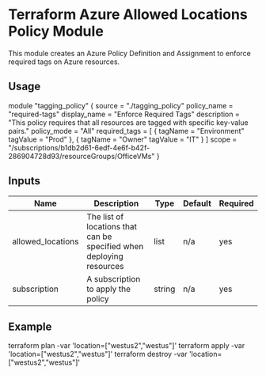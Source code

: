 # Terraform Azure Allowed Locations Policy Module

This module creates an Azure Policy Definition and Assignment to enforce required tags on Azure resources.

## Usage

module "tagging_policy" {
source = "./tagging_policy"
policy_name = "required-tags"
display_name = "Enforce Required Tags"
description = "This policy requires that all resources are tagged with specific key-value pairs."
policy_mode = "All"
required_tags = [
{
tagName = "Environment"
tagValue = "Prod"
},
{
tagName = "Owner"
tagValue = "IT"
}
]
scope = "/subscriptions/b1db2d61-6edf-4e6f-b42f-286904728d93/resourceGroups/OfficeVMs"
}


## Inputs

| Name              | Description                                                                      | Type   | Default | Required |
|-------------------|----------------------------------------------------------------------------------|--------|---------|----------|
| allowed_locations | The list of locations that can be specified when deploying resources             | list   | n/a     | yes      |
| subscription      | A subscription to apply the policy                                               | string | n/a     | yes      |


## Example

terraform plan -var 'location=["westus2","westus"]' 
terraform apply -var 'location=["westus2","westus"]' 
terraform destroy -var 'location=["westus2","westus"]' 


